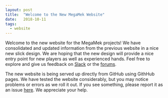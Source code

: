 ```yaml
---
layout: post
title:  "Welcome to the New MegaMek Website"
date:   2018-10-11
tags: 
  - website
---
```


Welcome to the new website for the MegaMek projects! We have consolidated and updated information from the previous website in a nice new slick design. We are hoping that the new design will provide a nice entry point for new players as well as experienced hands. Feel free to explore and give us feedback on [Slack](http://megamek.org:3000/) or the [forums](https://www.megamek.org/bb/). 

The new website is being served up directly from GitHub using GithHub pages. We have tested the website considerably, but you may notice problems or errors as we roll it out. If you see something, please report it as an issue [here](https://github.com/MegaMek/megamek.github.io/issues). We appreciate your help. 
